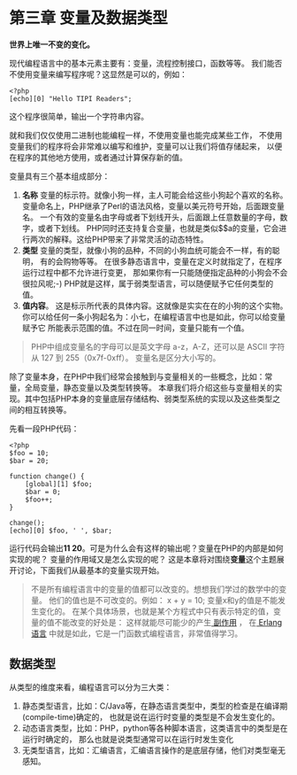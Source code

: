 # 第三章 变量及数据类型

**世界上唯一不变的变化。**

现代编程语言中的基本元素主要有：变量，流程控制接口，函数等等。 我们能否不使用变量来编写程序呢？这显然是可以的，例如：

    <?php
    [echo][0] "Hello TIPI Readers";

这个程序很简单，输出一个字符串内容。

就和我们仅仅使用二进制也能编程一样，不使用变量也能完成某些工作， 不使用变量我们的程序将会非常难以编写和维护，变量可以让我们将值存储起来， 以便在程序的其他地方使用，或者通过计算保存新的值。

变量具有三个基本组成部分：

1. **名称** 变量的标示符。就像小狗一样，主人可能会给这些小狗起个喜欢的名称。 变量命名上，PHP继承了Perl的语法风格，变量以美元符号开始，后面跟变量名。 一个有效的变量名由字母或者下划线开头，后面跟上任意数量的字母，数字，或者下划线。 PHP同时还支持复合变量，也就是类似$$a的变量，它会进行两次的解释。这给PHP带来了非常灵活的动态特性。
1. **类型** 变量的类型，就像小狗的品种，不同的小狗血统可能会不一样，有的聪明， 有的会购物等等。 在很多静态语言中，变量在定义时就指定了，在程序运行过程中都不允许进行变更， 那如果你有一只能随便指定品种的小狗会不会很拉风呢;-) PHP就是这样，属于弱类型语言，可以随便赋予它任何类型的值。
1. **值内容**。 这是标示所代表的具体内容。这就像是实实在在的小狗的这个实物。 你可以给任何一条小狗起名为：小七，在编程语言中也是如此，你可以给变量赋予它 所能表示范围的值。不过在同一时间，变量只能有一个值。

> PHP中组成变量名的字母可以是英文字母 a-z，A-Z，还可以是 ASCII 字符从 127 到 255（0x7f-0xff）。 变量名是区分大小写的。

除了变量本身，在PHP中我们经常会接触到与变量相关的一些概念，比如：常量，全局变量，静态变量以及类型转换等。 本章我们将介绍这些与变量相关的实现。其中包括PHP本身的变量底层存储结构、弱类型系统的实现以及这些类型之间的相互转换等。

先看一段PHP代码：

    <?php
    $foo = 10;
    $bar = 20;
     
    function change() {
        [global][1] $foo;
        $bar = 0;
        $foo++;
    }
     
    change();
    [echo][0] $foo, ' ', $bar;

运行代码会输出**11 20**。可是为什么会有这样的输出呢？变量在PHP的内部是如何实现的呢？ 变量的作用域又是怎么实现的呢？ 这是本章将对围绕**变量**这个主题展开讨论，下面我们从最基本的变量实现开始。

> 不是所有编程语言中的变量的值都可以改变的。想想我们学过的数学中的变量。 他们的值也是不可改变的。例如： x + y = 10; 变量x和y的值是不能发生变化的。 在某个具体场景，也就是某个方程式中只有表示特定的值，变量的值不能改变的好处是： 这样就能尽可能少的产生[ 副作用][2] ， 在[ Erlang语言][3] 中就是如此，它是一门函数式编程语言，非常值得学习。

## 数据类型

从类型的维度来看，编程语言可以分为三大类：

1. 静态类型语言，比如：C/Java等，在静态语言类型中，类型的检查是在编译期(compile-time)确定的， 也就是说在运行时变量的类型是不会发生变化的。
1. 动态语言类型，比如：PHP，python等各种脚本语言，这类语言中的类型是在运行时确定的， 那么也就是说类型通常可以在运行时发生变化
1. 无类型语言，比如：汇编语言，汇编语言操作的是底层存储，他们对类型毫无感知。

[0]: http://www.php.net/echo
[1]: http://www.php.net/global
[2]: http://en.wikipedia.org/wiki/Side_effect_(computer_science)
[3]: http://www.erlang.org/